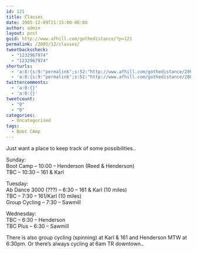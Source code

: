 ```yaml
---
id: 121
title: Classes
date: 2005-12-09T21:15:00-06:00
author: admin
layout: post
guid: http://www.afhill.com/gothedistance/?p=121
permalink: /2005/12/classes/
tweetbackscheck:
  - "1232967974"
  - "1232967974"
shorturls:
  - 'a:8:{s:9:"permalink";s:52:"http://www.afhill.com/gothedistance/2005/12/classes/";s:7:"tinyurl";s:25:"http://tinyurl.com/c8f5fy";s:4:"isgd";s:17:"http://is.gd/hfxo";s:5:"bitly";s:18:"http://bit.ly/C4Ki";s:5:"snipr";s:22:"http://snipr.com/aqus8";s:5:"snurl";s:22:"http://snurl.com/aqus8";s:7:"snipurl";s:24:"http://snipurl.com/aqus8";s:4:"trim";s:17:"http://tr.im/cr7f";}'
  - 'a:8:{s:9:"permalink";s:52:"http://www.afhill.com/gothedistance/2005/12/classes/";s:7:"tinyurl";s:25:"http://tinyurl.com/c8f5fy";s:4:"isgd";s:17:"http://is.gd/hfxo";s:5:"bitly";s:18:"http://bit.ly/C4Ki";s:5:"snipr";s:22:"http://snipr.com/aqus8";s:5:"snurl";s:22:"http://snurl.com/aqus8";s:7:"snipurl";s:24:"http://snipurl.com/aqus8";s:4:"trim";s:17:"http://tr.im/cr7f";}'
twittercomments:
  - 'a:0:{}'
  - 'a:0:{}'
tweetcount:
  - "0"
  - "0"
categories:
  - Uncategorized
tags:
  - Boot CAmp
---
```

Just want a place to keep track of some possibilities..

Sunday:  
Boot Camp &#8211; 10:00 &#8211; Henderson (Reed & Henderson)  
TBC &#8211; 10:30 &#8211; 161 & Karl

Tuesday:  
Ab Dance 3000 (???) &#8211; 6:30 &#8211; 161 & Karl (10 miles)  
TBC &#8211; 7:30 &#8211; 161/Karl (10 miles)  
Group Cycling &#8211; 7:30 &#8211; Sawmill

Wednesday:  
TBC &#8211; 6:30 &#8211; Henderson  
TBC Plus &#8211; 6:30 &#8211; Sawmill

There is also group cycling (spinning) at Karl & 161 and Henderson MTW at 6:30pm. Or there&#8217;s always cycling at 6am TR downtown..